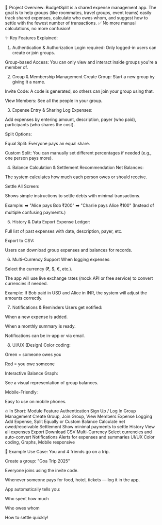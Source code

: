 📄 Project Overview:
BudgetSplit is a shared expense management app.
The goal is to help groups (like roommates, travel groups, event teams) easily track shared expenses, calculate who owes whom, and suggest how to settle with the fewest number of transactions.
✅ No more manual calculations, no more confusion!

✨ Key Features Explained:
1. Authentication & Authorization
Login required: Only logged-in users can create or join groups.

Group-based Access: You can only view and interact inside groups you're a member of.

2. Group & Membership Management
Create Group: Start a new group by giving it a name.

Invite Code: A code is generated, so others can join your group using that.

View Members: See all the people in your group.

3. Expense Entry & Sharing
Log Expenses:

Add expenses by entering amount, description, payer (who paid), participants (who shares the cost).

Split Options:

Equal Split: Everyone pays an equal share.

Custom Split: You can manually set different percentages if needed (e.g., one person pays more).

4. Balance Calculation & Settlement Recommendation
Net Balances:

The system calculates how much each person owes or should receive.

Settle All Screen:

Shows simple instructions to settle debts with minimal transactions.

Example:
➡️ "Alice pays Bob ₹200"
➡️ "Charlie pays Alice ₹100"
(Instead of multiple confusing payments.)

5. History & Data Export
Expense Ledger:

Full list of past expenses with date, description, payer, etc.

Export to CSV:

Users can download group expenses and balances for records.

6. Multi-Currency Support
When logging expenses:

Select the currency (₹, $, €, etc.).

The app will use live exchange rates (mock API or free service) to convert currencies if needed.

Example: If Bob paid in USD and Alice in INR, the system will adjust the amounts correctly.

7. Notifications & Reminders
Users get notified:

When a new expense is added.

When a monthly summary is ready.

Notifications can be in-app or via email.

8. UI/UX (Design)
Color coding:

Green = someone owes you

Red = you owe someone

Interactive Balance Graph:

See a visual representation of group balances.

Mobile-Friendly:

Easy to use on mobile phones.

🔥 In Short:
Module	Feature
Authentication	Sign Up / Log In
Group Management	Create Group, Join Group, View Members
Expense Logging	Add Expense, Split Equally or Custom
Balance	Calculate net owed/receivable
Settlement	Show minimal payments to settle
History	View all expenses
Export	Download CSV
Multi-Currency	Select currencies and auto-convert
Notifications	Alerts for expenses and summaries
UI/UX	Color coding, Graphs, Mobile responsive

🚀 Example Use Case:
You and 4 friends go on a trip.

Create a group: "Goa Trip 2025"

Everyone joins using the invite code.

Whenever someone pays for food, hotel, tickets — log it in the app.

App automatically tells you:

Who spent how much

Who owes whom

How to settle quickly!
